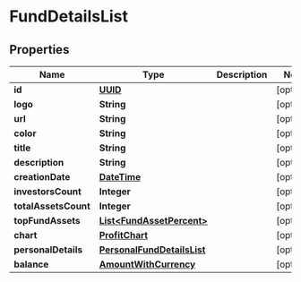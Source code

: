 # FundDetailsList

## Properties
Name | Type | Description | Notes
------------ | ------------- | ------------- | -------------
**id** | [**UUID**](UUID.md) |  |  [optional]
**logo** | **String** |  |  [optional]
**url** | **String** |  |  [optional]
**color** | **String** |  |  [optional]
**title** | **String** |  |  [optional]
**description** | **String** |  |  [optional]
**creationDate** | [**DateTime**](DateTime.md) |  |  [optional]
**investorsCount** | **Integer** |  |  [optional]
**totalAssetsCount** | **Integer** |  |  [optional]
**topFundAssets** | [**List&lt;FundAssetPercent&gt;**](FundAssetPercent.md) |  |  [optional]
**chart** | [**ProfitChart**](ProfitChart.md) |  |  [optional]
**personalDetails** | [**PersonalFundDetailsList**](PersonalFundDetailsList.md) |  |  [optional]
**balance** | [**AmountWithCurrency**](AmountWithCurrency.md) |  |  [optional]
